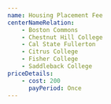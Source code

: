 ```yaml
---
name: Housing Placement Fee
centerNameRelation:
    - Boston Commons
    - Chestnut Hill College
    - Cal State Fullerton
    - Citrus College
    - Fisher College
    - Saddleback College
priceDetails:
    - cost: 200
      payPeriod: Once
---
```

